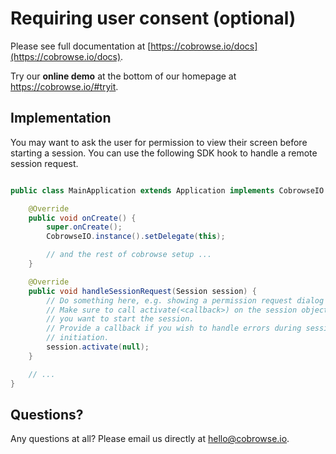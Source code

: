 # Requiring user consent (optional)

Please see full documentation at [https://cobrowse.io/docs](https://cobrowse.io/docs).

Try our **online demo** at the bottom of our homepage at <https://cobrowse.io/#tryit>.

## Implementation

You may want to ask the user for permission to view their screen before starting a session. You can use the following SDK hook to handle a remote session request.

```java

public class MainApplication extends Application implements CobrowseIO.SessionRequestDelegate {

    @Override
    public void onCreate() {
        super.onCreate();
        CobrowseIO.instance().setDelegate(this);

        // and the rest of cobrowse setup ...
    }

    @Override
    public void handleSessionRequest(Session session) {
        // Do something here, e.g. showing a permission request dialog
        // Make sure to call activate(<callback>) on the session object if
        // you want to start the session.
        // Provide a callback if you wish to handle errors during session
        // initiation.
        session.activate(null);
    }

    // ...
}

```

## Questions?
Any questions at all? Please email us directly at [hello@cobrowse.io](mailto:hello@cobrowse.io).

